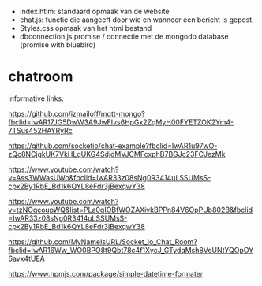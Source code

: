 - index.htlm:
  standaard opmaak van de website
 - chat.js:
  functie die aangeeft door wie en wanneer een bericht is gepost.
 - Styles.css
  opmaak van het html bestand
 - dbconnection.js
  promise / connectie met de mongodb database
  (promise with bluebird)



# chatroom
informative links:

https://github.com/izmailoff/mqtt-mongo?fbclid=IwAR17JG5DwW3A9JwFIvs6HpGx2ZqMyH00FYETZOK2Ym4-7TSus452HAYRyRc

https://github.com/socketio/chat-example?fbclid=IwAR1u97wO-zQc8NCjgkUK7VkHLqUKG4SdjdMVJCMFcxphB7BGJc23FCJezMk

https://www.youtube.com/watch?v=Ass3WWasUWo&fbclid=IwAR33z08sNg0R3414uLSSUMsS-cpx2By1RbE_Bd1k6QYL8eFdr3jBexqwY38

https://www.youtube.com/watch?v=tzNOqcoupWQ&list=PLa0qIOBfWOZAXivkBPPn84V6OpPUb802B&fbclid=IwAR33z08sNg0R3414uLSSUMsS-cpx2By1RbE_Bd1k6QYL8eFdr3jBexqwY38

https://github.com/MyNameIsURL/Socket_io_Chat_Room?fbclid=IwAR16Ww_WO0BPO8t9Qbt78c4f1XycJ_GTydqMsh8VeUNtYQOpOY6avx4tUEA

https://www.npmjs.com/package/simple-datetime-formater
